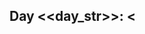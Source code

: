 ## <a name="d<<day_str>>"></a> Day <<day_str>>: <<title>>

[Task description](https://adventofcode.com/<<year>>/day/<<day>>) - [Complete solution](day<<day_str>>/<<name>>.py) - [Back to top](#top)  

Runtime: ...  

### Notes

...  

